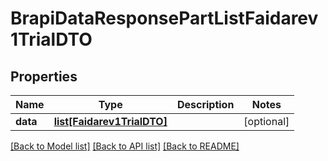 # BrapiDataResponsePartListFaidarev1TrialDTO

## Properties
Name | Type | Description | Notes
------------ | ------------- | ------------- | -------------
**data** | [**list[Faidarev1TrialDTO]**](Faidarev1TrialDTO.md) |  | [optional] 

[[Back to Model list]](../README.md#documentation-for-models) [[Back to API list]](../README.md#documentation-for-api-endpoints) [[Back to README]](../README.md)


